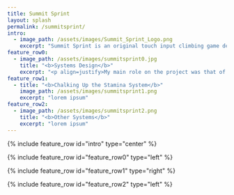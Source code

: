 ```yaml
---
title: Summit Sprint
layout: splash
permalink: /summitsprint/
intro:
  - image_path: /assets/images/Summit_Sprint_Logo.png
    excerpt: "Summit Sprint is an original touch input climbing game developed in Unity<br/>as part of a large, interdisciplinary project completed at Futuregames."
feature_row0:
  - image_path: /assets/images/summitsprint0.jpg
    title: "<b>Systems Design</b>"
    excerpt: "<p align=justify>My main role on the project was that of system designer, a role I had yet to play. After the design team had decided upon the mechanics we wanted to include in the game, I began designing the underlying systems that would support those mechanics. The main system I will highlight here is the \"stamina\" system, which eventually would come to be called the chalk system.</p>"
feature_row1:
  - title: "<b>Chalking Up the Stamina System</b>"
    image_path: /assets/images/summitsprint1.png
    excerpt: "lorem ipsum"
feature_row2:
  - image_path: /assets/images/summitsprint2.png
    title: "<b>Other Systems</b>"
    excerpt: "lorem ipsum"
---
```

{% include feature_row id="intro" type="center" %}

{% include feature_row id="feature_row0" type="left" %}

{% include feature_row id="feature_row1" type="right" %}

{% include feature_row id="feature_row2" type="left" %}